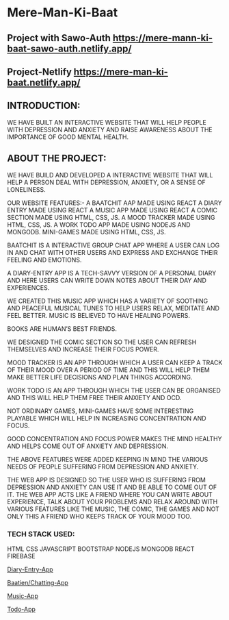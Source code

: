 # Mere-Man-Ki-Baat

 ## Project with Sawo-Auth  https://mere-mann-ki-baat-sawo-auth.netlify.app/
 ## Project-Netlify https://mere-man-ki-baat.netlify.app/
 
 ## INTRODUCTION:
 
 WE HAVE BUILT AN INTERACTIVE WEBSITE THAT WILL HELP PEOPLE WITH DEPRESSION AND ANXIETY
 AND RAISE AWARENESS ABOUT THE IMPORTANCE OF GOOD MENTAL HEALTH.
 
 
 ## ABOUT THE PROJECT:
 
 WE HAVE BUILD AND DEVELOPED A INTERACTIVE WEBSITE THAT WILL HELP A PERSON DEAL WITH DEPRESSION, ANXIETY, OR A SENSE OF LONELINESS.

OUR WEBSITE FEATURES:-
A BAATCHIT AAP MADE USING REACT
A DIARY ENTRY MADE USING REACT
A MUSIC APP MADE USING REACT
A COMIC SECTION MADE USING HTML, CSS, JS.
A MOOD TRACKER MADE USING HTML, CSS, JS.
A WORK TODO APP MADE USING NODEJS AND MONGODB.
MINI-GAMES MADE USING HTML, CSS, JS.

BAATCHIT IS A INTERACTIVE GROUP CHAT APP WHERE A USER CAN LOG IN AND CHAT WITH OTHER USERS AND EXPRESS AND EXCHANGE THEIR FEELING AND EMOTIONS.

A DIARY-ENTRY APP IS A TECH-SAVVY VERSION OF A PERSONAL DIARY AND HERE USERS CAN WRITE DOWN NOTES ABOUT THEIR DAY AND EXPERIENCES.

WE CREATED THIS MUSIC APP WHICH HAS A VARIETY OF SOOTHING AND PEACEFUL MUSICAL TUNES TO HELP USERS RELAX, MEDITATE AND FEEL BETTER. MUSIC IS BELIEVED TO HAVE HEALING POWERS.
 
BOOKS ARE HUMAN’S BEST FRIENDS.

WE DESIGNED THE COMIC SECTION SO THE USER CAN REFRESH THEMSELVES AND INCREASE THEIR FOCUS POWER.

MOOD TRACKER IS AN APP THROUGH WHICH A USER CAN KEEP A TRACK OF THEIR MOOD OVER A PERIOD OF TIME AND THIS WILL HELP THEM MAKE BETTER LIFE DECISIONS AND PLAN THINGS ACCORDING.

WORK TODO IS AN APP THROUGH WHICH THE USER CAN BE ORGANISED AND THIS WILL HELP THEM FREE THEIR ANXIETY AND OCD.

NOT ORDINARY GAMES, MINI-GAMES HAVE SOME INTERESTING PLAYABLE WHICH WILL HELP IN INCREASING CONCENTRATION AND FOCUS.

GOOD CONCENTRATION AND FOCUS POWER MAKES THE MIND HEALTHY AND HELPS COME OUT OF ANXIETY AND DEPRESSION.

THE ABOVE FEATURES WERE ADDED KEEPING IN MIND THE VARIOUS NEEDS OF PEOPLE SUFFERING FROM DEPRESSION AND ANXIETY.

THE WEB APP IS DESIGNED SO THE USER WHO IS SUFFERING FROM DEPRESSION AND ANXIETY CAN USE IT AND BE ABLE TO COME OUT OF IT. THE WEB APP ACTS LIKE A FRIEND WHERE YOU CAN WRITE ABOUT EXPERIENCE, TALK ABOUT YOUR PROBLEMS AND RELAX AROUND WITH VARIOUS FEATURES LIKE THE MUSIC, THE COMIC, THE GAMES AND NOT ONLY THIS A FRIEND WHO KEEPS TRACK OF YOUR MOOD TOO.

 
 ### TECH STACK USED:
 
 HTML
 CSS
 JAVASCRIPT
 BOOTSTRAP
 NODEJS
 MONGODB
 REACT
 FIREBASE


 [Diary-Entry-App](https://meri-diary-b2e16.web.app/)

 [Baatien/Chatting-App](https://baatien-sai-f00f3.web.app/)

 [Music-App](https://music-mere-man-ki.netlify.app/)
 
 [Todo-App](https://todolist-sai-soumyak-nanda.herokuapp.com/)
 
